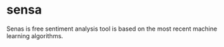 # sensa
Senas is  free sentiment analysis tool is based on the most recent machine learning algorithms.
